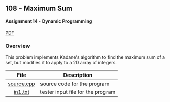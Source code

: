 ## 108 - Maximum Sum
#### Assignment 14 - Dynamic Programming
[PDF](https://github.com/sgilliland/4883-Programming_Techniques-Gilliland/blob/main/Assignments/P108/108.pdf)

### Overview

This problem implements Kadane's algorithm to find the maximum sum of a set, but modifies it to apply to a 2D array of integers.

| File | Description |
| :----: | ----------- |
| [source.cpp](https://github.com/sgilliland/4883-Programming_Techniques-Gilliland/blob/main/Assignments/P108/source.cpp) |  source code for the program |
| [in1.txt](https://github.com/sgilliland/4883-Programming_Techniques-Gilliland/blob/main/Assignments/P108/in1.txt) |  tester input file for the program |